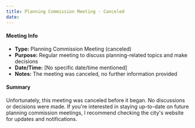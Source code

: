 ```yaml
---
title: Planning Commission Meeting - Canceled
date: 
---
```

#### Meeting Info
* **Type:** Planning Commission Meeting (canceled)
* **Purpose:** Regular meeting to discuss planning-related topics and make decisions
* **Date/Time:** [No specific date/time mentioned]
* **Notes:** The meeting was canceled, no further information provided

#### Summary
Unfortunately, this meeting was canceled before it began. No discussions or decisions were made. If you're interested in staying up-to-date on future planning commission meetings, I recommend checking the city's website for updates and notifications.

